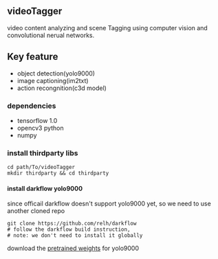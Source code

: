 videoTagger
--------
video content analyzing and scene Tagging using computer vision and convolutional nerual networks.

## Key feature
 - object detection(yolo9000)
 - image captioning(im2txt)
 - action recongnition(c3d model)

### dependencies
 - tensorflow 1.0
 - opencv3 python
 - numpy

### install thirdparty libs
```
cd path/To/videoTagger
mkdir thirdparty && cd thirdparty
```
#### install darkflow yolo9000
since officail darkflow doesn't support yolo9000 yet, so we need to use another cloned repo
```
git clone https://github.com/relh/darkflow
# follow the darkflow build instruction,
# note: we don't need to install it globally
```
download the [pretrained weights](http://pjreddie.com/media/files/yolo9000.weights) for yolo9000



